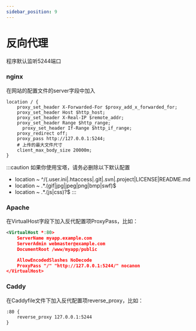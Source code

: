 ```yaml
---
sidebar_position: 9
---
```


# 反向代理
程序默认监听5244端口
### nginx
在网站的配置文件的server字段中加入
```nginx
location / {
    proxy_set_header X-Forwarded-For $proxy_add_x_forwarded_for;
    proxy_set_header Host $http_host;
    proxy_set_header X-Real-IP $remote_addr;
    proxy_set_header Range $http_range;
	  proxy_set_header If-Range $http_if_range;
    proxy_redirect off;
    proxy_pass http://127.0.0.1:5244;
    # 上传的最大文件尺寸
    client_max_body_size 20000m;
}
```
:::caution
如果你使用宝塔，请务必删除以下默认配置
- location ~ ^/(\.user.ini|\.htaccess|\.git|\.svn|\.project|LICENSE|README.md
- location ~ .*\.(gif|jpg|jpeg|png|bmp|swf)$
- location ~ .*\.(js|css)?$
:::

### Apache
在VirtualHost字段下加入反代配置项ProxyPass，比如：
```xml
<VirtualHost *:80>
    ServerName myapp.example.com
    ServerAdmin webmaster@example.com
    DocumentRoot /www/myapp/public

    AllowEncodedSlashes NoDecode
    ProxyPass "/" "http://127.0.0.1:5244/" nocanon
</VirtualHost>
```

### Caddy
在Caddyfile文件下加入反代配置项reverse_proxy，比如：
```xml
:80 {
    reverse_proxy 127.0.0.1:5244
}
```
